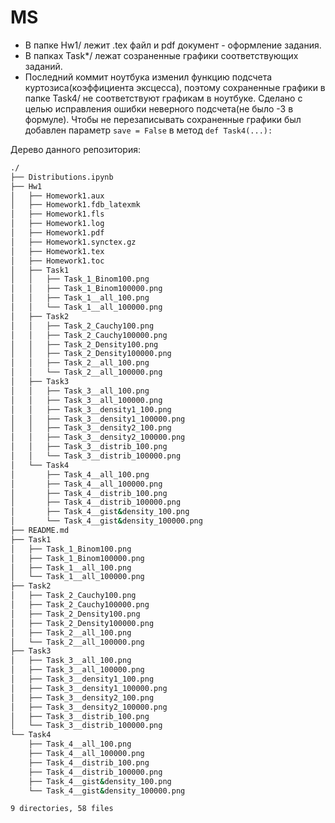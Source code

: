 # MS

- В папке Hw1/ лежит .tex файл и pdf документ - оформление задания.
- В папках Task*/ лежат созраненные графики соответствующих заданий.
- Последний коммит ноутбука изменил функцию подсчета куртозиса(коэффициента эксцесса), поэтому
  сохраненные графики в папке Task4/ не соответствуют графикам в ноутбуке. Сделано с целью
  исправления ошибки неверного подсчета(не было -3 в формуле). Чтобы не перезаписывать сохраненные
  графики был добавлен параметр `save = False` в метод `def Task4(...):`
  
Дерево данного репозитория:
```bash
./
├── Distributions.ipynb
├── Hw1
│   ├── Homework1.aux
│   ├── Homework1.fdb_latexmk
│   ├── Homework1.fls
│   ├── Homework1.log
│   ├── Homework1.pdf
│   ├── Homework1.synctex.gz
│   ├── Homework1.tex
│   ├── Homework1.toc
│   ├── Task1
│   │   ├── Task_1_Binom100.png
│   │   ├── Task_1_Binom100000.png
│   │   ├── Task_1__all_100.png
│   │   └── Task_1__all_100000.png
│   ├── Task2
│   │   ├── Task_2_Cauchy100.png
│   │   ├── Task_2_Cauchy100000.png
│   │   ├── Task_2_Density100.png
│   │   ├── Task_2_Density100000.png
│   │   ├── Task_2__all_100.png
│   │   └── Task_2__all_100000.png
│   ├── Task3
│   │   ├── Task_3__all_100.png
│   │   ├── Task_3__all_100000.png
│   │   ├── Task_3__density1_100.png
│   │   ├── Task_3__density1_100000.png
│   │   ├── Task_3__density2_100.png
│   │   ├── Task_3__density2_100000.png
│   │   ├── Task_3__distrib_100.png
│   │   └── Task_3__distrib_100000.png
│   └── Task4
│       ├── Task_4__all_100.png
│       ├── Task_4__all_100000.png
│       ├── Task_4__distrib_100.png
│       ├── Task_4__distrib_100000.png
│       ├── Task_4__gist&density_100.png
│       └── Task_4__gist&density_100000.png
├── README.md
├── Task1
│   ├── Task_1_Binom100.png
│   ├── Task_1_Binom100000.png
│   ├── Task_1__all_100.png
│   └── Task_1__all_100000.png
├── Task2
│   ├── Task_2_Cauchy100.png
│   ├── Task_2_Cauchy100000.png
│   ├── Task_2_Density100.png
│   ├── Task_2_Density100000.png
│   ├── Task_2__all_100.png
│   └── Task_2__all_100000.png
├── Task3
│   ├── Task_3__all_100.png
│   ├── Task_3__all_100000.png
│   ├── Task_3__density1_100.png
│   ├── Task_3__density1_100000.png
│   ├── Task_3__density2_100.png
│   ├── Task_3__density2_100000.png
│   ├── Task_3__distrib_100.png
│   └── Task_3__distrib_100000.png
└── Task4
    ├── Task_4__all_100.png
    ├── Task_4__all_100000.png
    ├── Task_4__distrib_100.png
    ├── Task_4__distrib_100000.png
    ├── Task_4__gist&density_100.png
    └── Task_4__gist&density_100000.png

9 directories, 58 files
```


